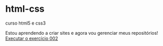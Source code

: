 # html-css
 curso html5 e css3 

Estou aprendendo a criar sites e agora vou gerenciar meus repositórios!
<a href= "https://gabrielalbinocastanheira.github.io/html-css/exercicios/Ex002/index.html"> Executar o exercício 002 </a>